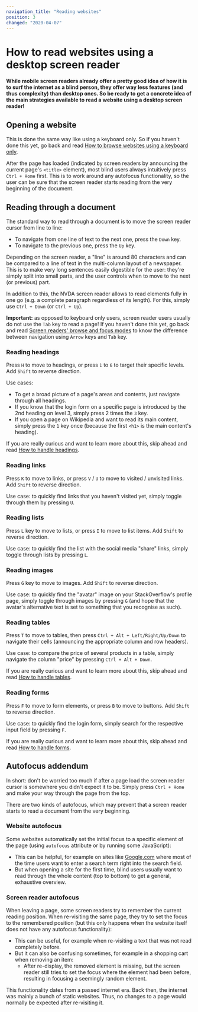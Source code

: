 ```yaml
---
navigation_title: "Reading websites"
position: 3
changed: "2020-04-07"
---
```


# How to read websites using a desktop screen reader

**While mobile screen readers already offer a pretty good idea of how it is to surf the internet as a blind person, they offer way less features (and thus complexity) than desktop ones. So be ready to get a concrete idea of the main strategies available to read a website using a desktop screen reader!**

## Opening a website

This is done the same way like using a keyboard only. So if you haven't done this yet, go back and read [How to browse websites using a keyboard only](/knowledge/keyboard-only/browsing-websites).

After the page has loaded (indicated by screen readers by announcing the current page's `<title>` element), most blind users always intuitively press `Ctrl + Home` first. This is to work around any autofocus functionality, so the user can be sure that the screen reader starts reading from the very beginning of the document.

## Reading through a document

The standard way to read through a document is to move the screen reader cursor from line to line:

- To navigate from one line of text to the next one, press the `Down` key.
- To navigate to the previous one, press the `Up` key.

Depending on the screen reader, a "line" is around 80 characters and can be compared to a line of text in the multi-column layout of a newspaper. This is to make very long sentences easily digestible for the user: they're simply split into small parts, and the user controls when to move to the next (or previous) part.

In addition to this, the NVDA screen reader allows to read elements fully in one go (e.g. a complete paragraph regardless of its length). For this, simply use `Ctrl + Down` (or `Ctrl + Up`).

**Important:** as opposed to keyboard only users, screen reader users usually do not use the `Tab` key to read a page! If you haven't done this yet, go back and read [Screen readers' browse and focus modes](/knowledge/screen-readers/desktop/browse-focus-modes) to know the difference between navigation using `Arrow` keys and `Tab` key.

### Reading headings

Press `H` to move to headings, or press `1` to `6` to target their specific levels. Add `Shift` to reverse direction.

Use cases:

- To get a broad picture of a page's areas and contents, just navigate through all headings.
- If you know that the login form on a specific page is introduced by the 2nd heading on level 3, simply press 2 times the `3` key.
- If you open a page on Wikipedia and want to read its main content, simply press the `1` key once (because the first `<h1>` is the main content's heading).

If you are really curious and want to learn more about this, skip ahead and read [How to handle headings](/examples/headings/handling).

### Reading links

Press `K` to move to links, or press `V` / `U` to move to visited / unvisited links. Add `Shift` to reverse direction.

Use case: to quickly find links that you haven't visited yet, simply toggle through them by pressing `U`.

### Reading lists

Press `L` key to move to lists, or press `I` to move to list items. Add `Shift` to reverse direction.

Use case: to quickly find the list with the social media "share" links, simply toggle through lists by pressing `L`.

### Reading images

Press `G` key to move to images. Add `Shift` to reverse direction.

Use case: to quickly find the "avatar" image on your StackOverflow's profile page, simply toggle through images by pressing `G` (and hope that the avatar's alternative text is set to something that you recognise as such).

### Reading tables

Press `T` to move to tables, then press `Ctrl + Alt + Left/Right/Up/Down` to navigate their cells (announcing the appropriate column and row headers).

Use case: to compare the price of several products in a table, simply navigate the column "price" by pressing `Ctrl + Alt + Down`.

If you are really curious and want to learn more about this, skip ahead and read [How to handle tables](/examples/tables/handling).

### Reading forms

Press `F` to move to form elements, or press `B` to move to buttons. Add `Shift` to reverse direction.

Use case: to quickly find the login form, simply search for the respective input field by pressing `F`.

If you are really curious and want to learn more about this, skip ahead and read [How to handle forms](/examples/forms/handling).

## Autofocus addendum

In short: don't be worried too much if after a page load the screen reader cursor is somewhere you didn't expect it to be. Simply press `Ctrl + Home` and make your way through the page from the top.

There are two kinds of autofocus, which may prevent that a screen reader starts to read a document from the very beginning.

### Website autofocus

Some websites automatically set the initial focus to a specific element of the page (using `autofocus` attribute or by running some JavaScript):

- This can be helpful, for example on sites like [Google.com](http://www.google.com) where most of the time users want to enter a search term right into the search field.
- But when opening a site for the first time, blind users usually want to read through the whole content (top to bottom) to get a general, exhaustive overview.

### Screen reader autofocus

When leaving a page, some screen readers try to remember the current reading position. When re-visiting the same page, they try to set the focus to the remembered position (but this only happens when the website itself does not have any autofocus functionality):

- This can be useful, for example when re-visiting a text that was not read completely before.
- But it can also be confusing sometimes, for example in a shopping cart when removing an item:
    - After re-display, the removed element is missing, but the screen reader still tries to set the focus where the element had been before, resulting in focusing a seemingly random element.

This functionality dates from a passed internet era. Back then, the internet was mainly a bunch of static websites. Thus, no changes to a page would normally be expected after re-visiting it.
